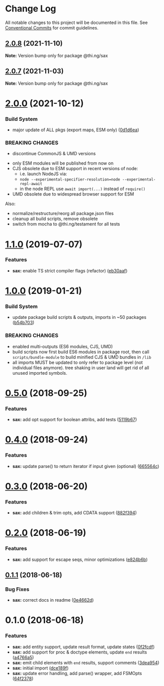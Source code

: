 # Change Log

All notable changes to this project will be documented in this file.
See [Conventional Commits](https://conventionalcommits.org) for commit guidelines.

## [2.0.8](https://github.com/thi-ng/umbrella/compare/@thi.ng/sax@2.0.7...@thi.ng/sax@2.0.8) (2021-11-10)

**Note:** Version bump only for package @thi.ng/sax





## [2.0.7](https://github.com/thi-ng/umbrella/compare/@thi.ng/sax@2.0.6...@thi.ng/sax@2.0.7) (2021-11-03)

**Note:** Version bump only for package @thi.ng/sax





# [2.0.0](https://github.com/thi-ng/umbrella/compare/@thi.ng/sax@1.1.73...@thi.ng/sax@2.0.0) (2021-10-12)


### Build System

* major update of ALL pkgs (export maps, ESM only) ([0d1d6ea](https://github.com/thi-ng/umbrella/commit/0d1d6ea9fab2a645d6c5f2bf2591459b939c09b6))


### BREAKING CHANGES

* discontinue CommonJS & UMD versions

- only ESM modules will be published from now on
- CJS obsolete due to ESM support in recent versions of node:
  - i.e. launch NodeJS via:
  - `node --experimental-specifier-resolution=node --experimental-repl-await`
  - in the node REPL use `await import(...)` instead of `require()`
- UMD obsolete due to widespread browser support for ESM

Also:
- normalize/restructure/reorg all package.json files
- cleanup all build scripts, remove obsolete
- switch from mocha to @thi.ng/testament for all tests






#  [1.1.0](https://github.com/thi-ng/umbrella/compare/@thi.ng/sax@1.0.19...@thi.ng/sax@1.1.0) (2019-07-07)

###  Features

- **sax:** enable TS strict compiler flags (refactor) ([eb30aaf](https://github.com/thi-ng/umbrella/commit/eb30aaf))

#  [1.0.0](https://github.com/thi-ng/umbrella/compare/@thi.ng/sax@0.5.13...@thi.ng/sax@1.0.0) (2019-01-21)

###  Build System

- update package build scripts & outputs, imports in ~50 packages ([b54b703](https://github.com/thi-ng/umbrella/commit/b54b703))

###  BREAKING CHANGES

- enabled multi-outputs (ES6 modules, CJS, UMD)
- build scripts now first build ES6 modules in package root, then call   `scripts/bundle-module` to build minified CJS & UMD bundles in `/lib`
- all imports MUST be updated to only refer to package level   (not individual files anymore). tree shaking in user land will get rid of   all unused imported symbols.

#  [0.5.0](https://github.com/thi-ng/umbrella/compare/@thi.ng/sax@0.4.1...@thi.ng/sax@0.5.0) (2018-09-25)

###  Features

- **sax:** add opt support for boolean attribs, add tests ([5119b67](https://github.com/thi-ng/umbrella/commit/5119b67))

#  [0.4.0](https://github.com/thi-ng/umbrella/compare/@thi.ng/sax@0.3.21...@thi.ng/sax@0.4.0) (2018-09-24)

###  Features

- **sax:** update parse() to return iterator if input given (optional) ([665564c](https://github.com/thi-ng/umbrella/commit/665564c))

#  [0.3.0](https://github.com/thi-ng/umbrella/compare/@thi.ng/sax@0.2.0...@thi.ng/sax@0.3.0) (2018-06-20)

###  Features

- **sax:** add children & trim opts, add CDATA support ([882f394](https://github.com/thi-ng/umbrella/commit/882f394))

#  [0.2.0](https://github.com/thi-ng/umbrella/compare/@thi.ng/sax@0.1.1...@thi.ng/sax@0.2.0) (2018-06-19)

###  Features

- **sax:** add support for escape seqs, minor optimizations ([e824b6b](https://github.com/thi-ng/umbrella/commit/e824b6b))

##  [0.1.1](https://github.com/thi-ng/umbrella/compare/@thi.ng/sax@0.1.0...@thi.ng/sax@0.1.1) (2018-06-18)

###  Bug Fixes

- **sax:** correct docs in readme ([0e4662d](https://github.com/thi-ng/umbrella/commit/0e4662d))

#  0.1.0 (2018-06-18)

###  Features

- **sax:** add entity support, update result format, update states ([0f2fcdf](https://github.com/thi-ng/umbrella/commit/0f2fcdf))
- **sax:** add support for proc & doctype elements, update `end` results ([a4766a5](https://github.com/thi-ng/umbrella/commit/a4766a5))
- **sax:** emit child elements with `end` results, support comments ([3dea954](https://github.com/thi-ng/umbrella/commit/3dea954))
- **sax:** initial import ([dce189f](https://github.com/thi-ng/umbrella/commit/dce189f))
- **sax:** update error handling, add parse() wrapper, add FSMOpts ([64f2378](https://github.com/thi-ng/umbrella/commit/64f2378))
